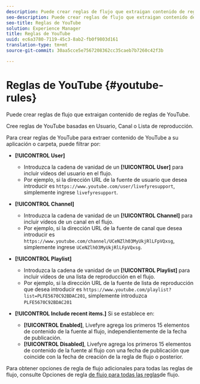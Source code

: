 ```yaml
---
description: Puede crear reglas de flujo que extraigan contenido de reglas de YouTube.
seo-description: Puede crear reglas de flujo que extraigan contenido de reglas de YouTube.
seo-title: Reglas de YouTube
solution: Experience Manager
title: Reglas de YouTube
uuid: ec6a3780-7119-45c3-8ab2-fb0f9803d161
translation-type: tm+mt
source-git-commit: 30aa5cce5e7567208362cc35caeb7b7260c42f3b

---
```



# Reglas de YouTube {#youtube-rules}

Puede crear reglas de flujo que extraigan contenido de reglas de YouTube.

Cree reglas de YouTube basadas en Usuario, Canal o Lista de reproducción.

Para crear reglas de YouTube para extraer contenido de YouTube a su aplicación o carpeta, puede filtrar por:

* **[!UICONTROL User]**
   * Introduzca la cadena de vanidad de un **[!UICONTROL User]** para incluir vídeos del usuario en el flujo.
   * Por ejemplo, si la dirección URL de la fuente de usuario que desea introducir es `https://www.youtube.com/user/livefyresupport`, simplemente ingrese `livefyresupport`.

* **[!UICONTROL Channel]**
   * Introduzca la cadena de vanidad de un **[!UICONTROL Channel]** para incluir vídeos de un canal en el flujo.
   * Por ejemplo, si la dirección URL de la fuente de canal que desea introducir es `https://www.youtube.com/channel/UCeNZlh03MyUkjRlLFpVQxsg`, simplemente ingrese `UCeNZlh03MyUkjRlLFpVQxsg`.

* **[!UICONTROL Playlist]**
   * Introduzca la cadena de vanidad de un **[!UICONTROL Playlist]** para incluir vídeos de una lista de reproducción en el flujo.
   * Por ejemplo, si la dirección URL de la fuente de lista de reproducción que desea introducir es `https://www.youtube.com/playlist?list=PLFE5670C92BDAC201`, simplemente introduzca `PLFE5670C92BDAC201`

* **[!UICONTROL Include recent items.]** Si se establece en:
   * **[!UICONTROL Enabled]**, Livefyre agrega los primeros 15 elementos de contenido de la fuente al flujo, independientemente de la fecha de publicación.
   * **[!UICONTROL Disabled]**, Livefyre agrega los primeros 15 elementos de contenido de la fuente al flujo con una fecha de publicación que coincide con la fecha de creación de la regla de flujo o posterior.

Para obtener opciones de regla de flujo adicionales para todas las reglas de flujo, consulte Opciones de regla [de flujo para todas las reglas](../../c-streams/c-stream-rule-options-for-all-stream-rules.md#c_stream_rule_options_for_all_stream_rules)de flujo.
